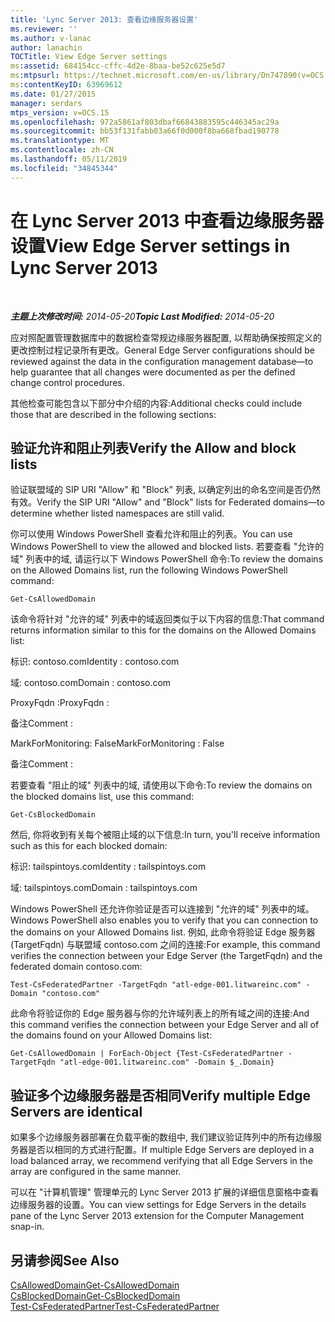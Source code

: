 ```yaml
---
title: 'Lync Server 2013: 查看边缘服务器设置'
ms.reviewer: ''
ms.author: v-lanac
author: lanachin
TOCTitle: View Edge Server settings
ms:assetid: 684154cc-cffc-4d2e-8baa-be52c625e5d7
ms:mtpsurl: https://technet.microsoft.com/en-us/library/Dn747890(v=OCS.15)
ms:contentKeyID: 63969612
ms.date: 01/27/2015
manager: serdars
mtps_version: v=OCS.15
ms.openlocfilehash: 972a5861af803dbaf66843883595c446345ac29a
ms.sourcegitcommit: bb53f131fabb03a66f0d000f8ba668fbad190778
ms.translationtype: MT
ms.contentlocale: zh-CN
ms.lasthandoff: 05/11/2019
ms.locfileid: "34845344"
---
```

<div data-xmlns="http://www.w3.org/1999/xhtml">

<div class="topic" data-xmlns="http://www.w3.org/1999/xhtml" data-msxsl="urn:schemas-microsoft-com:xslt" data-cs="http://msdn.microsoft.com/en-us/">

<div data-asp="http://msdn2.microsoft.com/asp">

# <a name="view-edge-server-settings-in-lync-server-2013"></a><span data-ttu-id="0afba-102">在 Lync Server 2013 中查看边缘服务器设置</span><span class="sxs-lookup"><span data-stu-id="0afba-102">View Edge Server settings in Lync Server 2013</span></span>

</div>

<div id="mainSection">

<div id="mainBody">

<span> </span>

<span data-ttu-id="0afba-103">_**主题上次修改时间:** 2014-05-20_</span><span class="sxs-lookup"><span data-stu-id="0afba-103">_**Topic Last Modified:** 2014-05-20_</span></span>

<span data-ttu-id="0afba-104">应对照配置管理数据库中的数据检查常规边缘服务器配置, 以帮助确保按照定义的更改控制过程记录所有更改。</span><span class="sxs-lookup"><span data-stu-id="0afba-104">General Edge Server configurations should be reviewed against the data in the configuration management database—to help guarantee that all changes were documented as per the defined change control procedures.</span></span>

<span data-ttu-id="0afba-105">其他检查可能包含以下部分中介绍的内容:</span><span class="sxs-lookup"><span data-stu-id="0afba-105">Additional checks could include those that are described in the following sections:</span></span>

<div>

## <a name="verify-the-allow-and-block-lists"></a><span data-ttu-id="0afba-106">验证允许和阻止列表</span><span class="sxs-lookup"><span data-stu-id="0afba-106">Verify the Allow and block lists</span></span>

<span data-ttu-id="0afba-107">验证联盟域的 SIP URI "Allow" 和 "Block" 列表, 以确定列出的命名空间是否仍然有效。</span><span class="sxs-lookup"><span data-stu-id="0afba-107">Verify the SIP URI "Allow" and "Block" lists for Federated domains—to determine whether listed namespaces are still valid.</span></span>

<span data-ttu-id="0afba-108">你可以使用 Windows PowerShell 查看允许和阻止的列表。</span><span class="sxs-lookup"><span data-stu-id="0afba-108">You can use Windows PowerShell to view the allowed and blocked lists.</span></span> <span data-ttu-id="0afba-109">若要查看 "允许的域" 列表中的域, 请运行以下 Windows PowerShell 命令:</span><span class="sxs-lookup"><span data-stu-id="0afba-109">To review the domains on the Allowed Domains list, run the following Windows PowerShell command:</span></span>

`Get-CsAllowedDomain`

<span data-ttu-id="0afba-110">该命令将针对 "允许的域" 列表中的域返回类似于以下内容的信息:</span><span class="sxs-lookup"><span data-stu-id="0afba-110">That command returns information similar to this for the domains on the Allowed Domains list:</span></span>

<span data-ttu-id="0afba-111">标识: contoso.com</span><span class="sxs-lookup"><span data-stu-id="0afba-111">Identity : contoso.com</span></span>

<span data-ttu-id="0afba-112">域: contoso.com</span><span class="sxs-lookup"><span data-stu-id="0afba-112">Domain : contoso.com</span></span>

<span data-ttu-id="0afba-113">ProxyFqdn :</span><span class="sxs-lookup"><span data-stu-id="0afba-113">ProxyFqdn :</span></span>

<span data-ttu-id="0afba-114">备注</span><span class="sxs-lookup"><span data-stu-id="0afba-114">Comment :</span></span>

<span data-ttu-id="0afba-115">MarkForMonitoring: False</span><span class="sxs-lookup"><span data-stu-id="0afba-115">MarkForMonitoring : False</span></span>

<span data-ttu-id="0afba-116">备注</span><span class="sxs-lookup"><span data-stu-id="0afba-116">Comment :</span></span>

<span data-ttu-id="0afba-117">若要查看 "阻止的域" 列表中的域, 请使用以下命令:</span><span class="sxs-lookup"><span data-stu-id="0afba-117">To review the domains on the blocked domains list, use this command:</span></span>

`Get-CsBlockedDomain`

<span data-ttu-id="0afba-118">然后, 你将收到有关每个被阻止域的以下信息:</span><span class="sxs-lookup"><span data-stu-id="0afba-118">In turn, you'll receive information such as this for each blocked domain:</span></span>

<span data-ttu-id="0afba-119">标识: tailspintoys.com</span><span class="sxs-lookup"><span data-stu-id="0afba-119">Identity : tailspintoys.com</span></span>

<span data-ttu-id="0afba-120">域: tailspintoys.com</span><span class="sxs-lookup"><span data-stu-id="0afba-120">Domain : tailspintoys.com</span></span>

<span data-ttu-id="0afba-121">Windows PowerShell 还允许你验证是否可以连接到 "允许的域" 列表中的域。</span><span class="sxs-lookup"><span data-stu-id="0afba-121">Windows PowerShell also enables you to verify that you can connection to the domains on your Allowed Domains list.</span></span> <span data-ttu-id="0afba-122">例如, 此命令将验证 Edge 服务器 (TargetFqdn) 与联盟域 contoso.com 之间的连接:</span><span class="sxs-lookup"><span data-stu-id="0afba-122">For example, this command verifies the connection between your Edge Server (the TargetFqdn) and the federated domain contoso.com:</span></span>

`Test-CsFederatedPartner -TargetFqdn "atl-edge-001.litwareinc.com" -Domain "contoso.com"`

<span data-ttu-id="0afba-123">此命令将验证你的 Edge 服务器与你的允许域列表上的所有域之间的连接:</span><span class="sxs-lookup"><span data-stu-id="0afba-123">And this command verifies the connection between your Edge Server and all of the domains found on your Allowed Domains list:</span></span>

`Get-CsAllowedDomain | ForEach-Object {Test-CsFederatedPartner -TargetFqdn "atl-edge-001.litwareinc.com" -Domain $_.Domain}`

</div>

<div>

## <a name="verify-multiple-edge-servers-are-identical"></a><span data-ttu-id="0afba-124">验证多个边缘服务器是否相同</span><span class="sxs-lookup"><span data-stu-id="0afba-124">Verify multiple Edge Servers are identical</span></span>

<span data-ttu-id="0afba-125">如果多个边缘服务器部署在负载平衡的数组中, 我们建议验证阵列中的所有边缘服务器是否以相同的方式进行配置。</span><span class="sxs-lookup"><span data-stu-id="0afba-125">If multiple Edge Servers are deployed in a load balanced array, we recommend verifying that all Edge Servers in the array are configured in the same manner.</span></span>

<span data-ttu-id="0afba-126">可以在 "计算机管理" 管理单元的 Lync Server 2013 扩展的详细信息窗格中查看边缘服务器的设置。</span><span class="sxs-lookup"><span data-stu-id="0afba-126">You can view settings for Edge Servers in the details pane of the Lync Server 2013 extension for the Computer Management snap-in.</span></span>

</div>

<div>

## <a name="see-also"></a><span data-ttu-id="0afba-127">另请参阅</span><span class="sxs-lookup"><span data-stu-id="0afba-127">See Also</span></span>


[<span data-ttu-id="0afba-128">CsAllowedDomain</span><span class="sxs-lookup"><span data-stu-id="0afba-128">Get-CsAllowedDomain</span></span>](https://docs.microsoft.com/powershell/module/skype/Get-CsAllowedDomain)  
[<span data-ttu-id="0afba-129">CsBlockedDomain</span><span class="sxs-lookup"><span data-stu-id="0afba-129">Get-CsBlockedDomain</span></span>](https://docs.microsoft.com/powershell/module/skype/Get-CsBlockedDomain)  
[<span data-ttu-id="0afba-130">Test-CsFederatedPartner</span><span class="sxs-lookup"><span data-stu-id="0afba-130">Test-CsFederatedPartner</span></span>](https://docs.microsoft.com/powershell/module/skype/Test-CsFederatedPartner)  
  

</div>

</div>

<span> </span>

</div>

</div>

</div>

